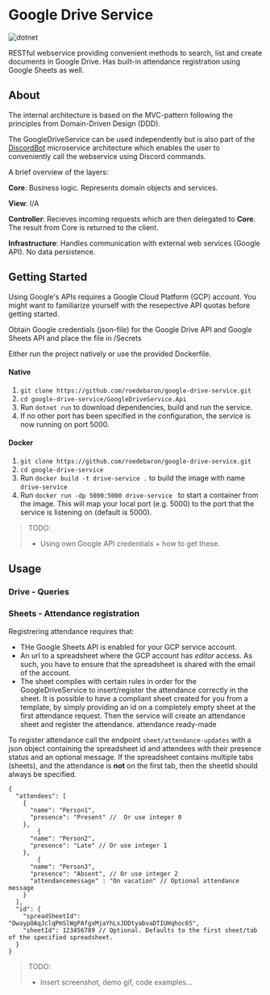 # Google Drive Service
![dotnet](https://img.shields.io/badge/asp--net--core-3.1-blue)

RESTful webservice providing convenient methods to search, list and create documents in Google Drive. Has built-in attendance registration using Google Sheets as well. 

## About

The internal architecture is based on the MVC-pattern following the principles from Domain-Driven Design (DDD). 

The GoogleDriveService can be used independently but is also part of the [DiscordBot](https://github.com/roedebaron/DiscordBot) microservice architecture which enables the user to conveniently call the webservice using Discord commands.

A brief overview of the layers: 

**Core**: Business logic. Represents domain objects and services. 

**View**: I/A

**Controller**: Recieves incoming requests which are then delegated to **Core**. The result from Core is returned to the client.

**Infrastructure**: Handles communication with external web services (Google API). No data persistence. 

## Getting Started

Using Google's APIs requires a Google Cloud Platform (GCP) account. You might want to familiarize yourself with the resepective API quotas before getting started.

Obtain Google credentials (json-file) for the Google Drive API and Google Sheets API and place the file in /Secrets

Either run the project natively or use the provided Dockerfile.

#### Native
1. `git clone https://github.com/roedebaron/google-drive-service.git`
2. `cd google-drive-service/GoogleDriveService.Api`
3. Run `dotnet run` to download dependencies, build and run the service. 
4. If no other port has been specified in the configuration, the service is now running on port 5000. 

#### Docker
1. `git clone https://github.com/roedebaron/google-drive-service.git`
2. `cd google-drive-service`
3. Run `docker build -t drive-service .` to build the image with name `drive-service`
4. Run `docker run -dp 5000:5000 drive-service ` to start a container from the image. This will map your local port (e.g. 5000) to the port that the service is listening on (default is 5000). 

> TODO: 
> - Using own Google API credentials + how to get these.

## Usage 

### Drive - Queries





### Sheets - Attendance registration

Registrering attendance requires that: 
- THe Google Sheets API is enabled for your GCP service account.
- An url to a spreadsheet where the GCP account has _editor_ access. As such, you have to ensure that the spreadsheet is shared with the email of the account.   
- The sheet complies with certain rules in order for the GoogleDriveService to insert/register the attendance correctly in the sheet. It is possible to have a compliant sheet created for you from a template, by simply providing an id on a completely empty sheet at the first attendance request. Then the service will create an attendance sheet and register the attendance. attendance ready-made 

To register attendance call the endpoint `sheet/attendance-updates` with a json object containing the spreadsheet id and attendees with their presence status and an optional message. If the spreadsheet contains multiple tabs (sheets), and the attendance is **not** on the first tab, then the sheetId should always be specified.

```JSONC
{
  "attendees": [
    {
      "name": "Person1",
      "presence": "Present" //  Or use integer 0
    },
        {
      "name": "Person2",
      "presence": "Late" // Or use integer 1
    },
        {
      "name": "Person3",
      "presence": "Absent", // Or use integer 2
      "attendancemessage" : "On vacation" // Optional attendance message
    }
  ],
  "id": {
    "spreadSheetId": "DwaypOAqJclqPmSlWgPAfgxMjaYhLxJDDtyabvaDTIUHqhoc65",
    "sheetId": 123456789 // Optional. Defaults to the first sheet/tab of the specified spreadsheet.
  }
}
```

> TODO:
> - Insert screenshot, demo gif, code examples... 
